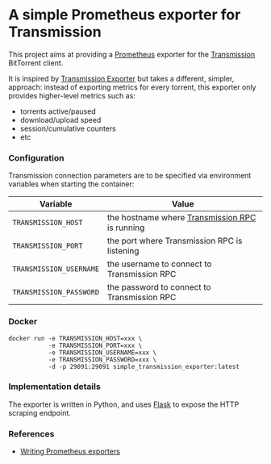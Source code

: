 # A simple Prometheus exporter for Transmission

This project aims at providing a [Prometheus](https://prometheus.io/) exporter for the [Transmission](https://transmissionbt.com/) BitTorrent client.

It is inspired by [Transmission Exporter](https://github.com/metalmatze/transmission-exporter) but takes a different, simpler, approach: instead of exporting metrics for every torrent, this exporter only provides higher-level metrics such as:

* torrents active/paused
* download/upload speed
* session/cumulative counters
* etc

### Configuration

Transmission connection parameters are to be specified via environment variables when starting the container:

| Variable | Value |
| --- | --- |
| `TRANSMISSION_HOST` | the hostname where [Transmission RPC](https://github.com/transmission/transmission/blob/master/extras/rpc-spec.txt) is running |
| `TRANSMISSION_PORT` | the port where Transmission RPC is listening |
| `TRANSMISSION_USERNAME` | the username to connect to Transmission RPC |
| `TRANSMISSION_PASSWORD` | the password to connect to Transmission RPC |

### Docker

```shell script
docker run -e TRANSMISSION_HOST=xxx \
           -e TRANSMISSION_PORT=xxx \
           -e TRANSMISSION_USERNAME=xxx \
           -e TRANSMISSION_PASSWORD=xxx \
           -d -p 29091:29091 simple_transmission_exporter:latest
```

### Implementation details

The exporter is written in Python, and uses [Flask](https://flask.palletsprojects.com/en/1.1.x/) to expose the HTTP scraping endpoint.

### References

- [Writing Prometheus exporters](https://prometheus.io/docs/instrumenting/writing_exporters/)